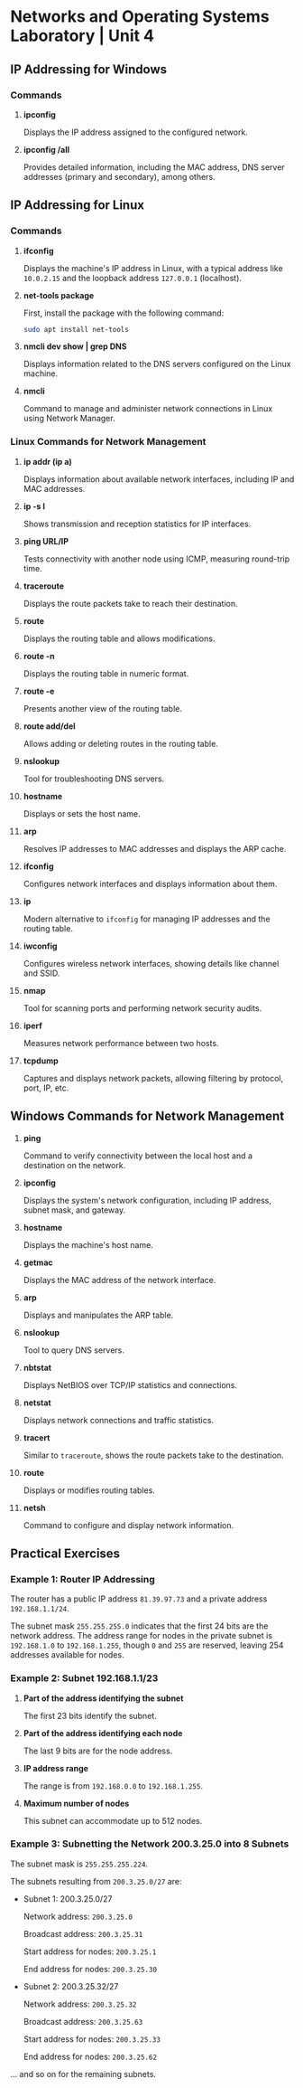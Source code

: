 # Networks and Operating Systems Laboratory | Unit 4

## IP Addressing for Windows

### Commands

1. **ipconfig**
    
    Displays the IP address assigned to the configured network.
    
2. **ipconfig /all**
    
    Provides detailed information, including the MAC address, DNS server addresses (primary and secondary), among others.
    

## IP Addressing for Linux

### Commands

1. **ifconfig**
    
    Displays the machine's IP address in Linux, with a typical address like `10.0.2.15` and the loopback address `127.0.0.1` (localhost).
    
2. **net-tools package**
    
    First, install the package with the following command:
    
    ```bash
    sudo apt install net-tools
    ```
    
3. **nmcli dev show | grep DNS**
    
    Displays information related to the DNS servers configured on the Linux machine.
    
4. **nmcli**
    
    Command to manage and administer network connections in Linux using Network Manager.
    

### Linux Commands for Network Management

1. **ip addr (ip a)**
    
    Displays information about available network interfaces, including IP and MAC addresses.
    
2. **ip -s l**
    
    Shows transmission and reception statistics for IP interfaces.
    
3. **ping URL/IP**
    
    Tests connectivity with another node using ICMP, measuring round-trip time.
    
4. **traceroute**
    
    Displays the route packets take to reach their destination.
    
5. **route**
    
    Displays the routing table and allows modifications.
    
6. **route -n**
    
    Displays the routing table in numeric format.
    
7. **route -e**
    
    Presents another view of the routing table.
    
8. **route add/del**
    
    Allows adding or deleting routes in the routing table.
    
9. **nslookup**
    
    Tool for troubleshooting DNS servers.
    
10. **hostname**
    
    Displays or sets the host name.
    
11. **arp**
    
    Resolves IP addresses to MAC addresses and displays the ARP cache.
    
12. **ifconfig**
    
    Configures network interfaces and displays information about them.
    
13. **ip**
    
    Modern alternative to `ifconfig` for managing IP addresses and the routing table.
    
14. **iwconfig**
    
    Configures wireless network interfaces, showing details like channel and SSID.
    
15. **nmap**
    
    Tool for scanning ports and performing network security audits.
    
16. **iperf**
    
    Measures network performance between two hosts.
    
17. **tcpdump**
    
    Captures and displays network packets, allowing filtering by protocol, port, IP, etc.
    

## Windows Commands for Network Management

1. **ping**
    
    Command to verify connectivity between the local host and a destination on the network.
    
2. **ipconfig**
    
    Displays the system's network configuration, including IP address, subnet mask, and gateway.
    
3. **hostname**
    
    Displays the machine's host name.
    
4. **getmac**
    
    Displays the MAC address of the network interface.
    
5. **arp**
    
    Displays and manipulates the ARP table.
    
6. **nslookup**
    
    Tool to query DNS servers.
    
7. **nbtstat**
    
    Displays NetBIOS over TCP/IP statistics and connections.
    
8. **netstat**
    
    Displays network connections and traffic statistics.
    
9. **tracert**
    
    Similar to `traceroute`, shows the route packets take to the destination.
    
10. **route**
    
    Displays or modifies routing tables.
    
11. **netsh**
    
    Command to configure and display network information.
    

## Practical Exercises

### Example 1: Router IP Addressing

The router has a public IP address `81.39.97.73` and a private address `192.168.1.1/24`.

The subnet mask `255.255.255.0` indicates that the first 24 bits are the network address. The address range for nodes in the private subnet is `192.168.1.0` to `192.168.1.255`, though `0` and `255` are reserved, leaving 254 addresses available for nodes.

### Example 2: Subnet 192.168.1.1/23

1. **Part of the address identifying the subnet**
    
    The first 23 bits identify the subnet.
    
2. **Part of the address identifying each node**
    
    The last 9 bits are for the node address.
    
3. **IP address range**
    
    The range is from `192.168.0.0` to `192.168.1.255`.
    
4. **Maximum number of nodes**
    
    This subnet can accommodate up to 512 nodes.
    

### Example 3: Subnetting the Network 200.3.25.0 into 8 Subnets

The subnet mask is `255.255.255.224`.

The subnets resulting from `200.3.25.0/27` are:

- Subnet 1: 200.3.25.0/27
    
    Network address: `200.3.25.0`
    
    Broadcast address: `200.3.25.31`
    
    Start address for nodes: `200.3.25.1`
    
    End address for nodes: `200.3.25.30`
    
- Subnet 2: 200.3.25.32/27
    
    Network address: `200.3.25.32`
    
    Broadcast address: `200.3.25.63`
    
    Start address for nodes: `200.3.25.33`
    
    End address for nodes: `200.3.25.62`
    

... and so on for the remaining subnets.
